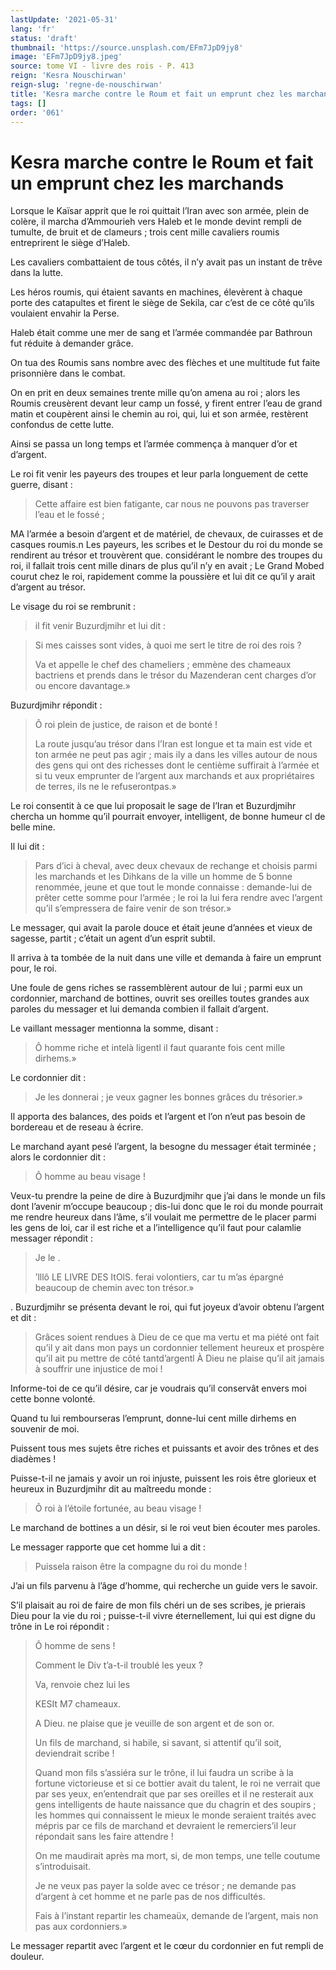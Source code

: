 ```yaml
---
lastUpdate: '2021-05-31'
lang: 'fr'
status: 'draft'
thumbnail: 'https://source.unsplash.com/EFm7JpD9jy8'
image: 'EFm7JpD9jy8.jpeg'
source: tome VI - livre des rois - P. 413
reign: 'Kesra Nouschirwan'
reign-slug: 'regne-de-nouschirwan'
title: 'Kesra marche contre le Roum et fait un emprunt chez les marchands | Le Livre des Rois | Shâhnâmeh'
tags: []
order: '061'
---
```


<!-- LTeX: language=fr -->

# Kesra marche contre le Roum et fait un emprunt chez les marchands

Lorsque le Kaïsar apprit que le roi quittait l’Iran avec son armée, plein de colère, il marcha d’Ammourieh vers Haleb et le monde devint rempli de tumulte, de bruit et de clameurs ; trois cent mille cavaliers roumis entreprirent le siège d’Haleb.

Les cavaliers combattaient de tous côtés, il n’y avait pas un instant de trêve dans la lutte.

Les héros roumis, qui étaient savants en machines, élevèrent à chaque porte des catapultes et firent le siège de Sekila, car c’est de ce côté qu’ils voulaient envahir la Perse.

Haleb était comme une mer de sang et l’armée commandée par Bathroun fut réduite à demander grâce.

On tua des Roumis sans nombre avec des flèches et une multitude fut faite prisonnière dans le combat.

On en prit en deux semaines trente mille qu’on amena au roi ; alors les Roumis creusèrent devant leur camp un fossé, y firent entrer l’eau de grand matin et coupèrent ainsi le chemin au roi, qui, lui et son armée, restèrent confondus de cette lutte.

Ainsi se passa un long temps et l’armée commença à manquer d’or et d’argent.

Le roi fit venir les payeurs des troupes et leur parla longuement de cette guerre, disant :

> Cette affaire est bien fatigante, car nous ne pouvons pas traverser l’eau et le fossé ;

MA l’armée a besoin d’argent et de matériel, de chevaux, de cuirasses et de casques roumis.n Les payeurs, les scribes et le Destour du roi du monde se rendirent au trésor et trouvèrent que. considérant le nombre des troupes du roi, il fallait trois cent mille dinars de plus qu’il n’y en avait ; Le Grand Mobed courut chez le roi, rapidement comme la poussière et lui dit ce qu’il y arait d’argent au trésor.

Le visage du roi se rembrunit :

> il fit venir Buzurdjmihr et lui dit :

> Si mes caisses sont vides, à quoi me sert le titre de roi des rois ?
>
> Va et appelle le chef des chameliers ; emmène des chameaux bactriens et prends dans le trésor du Mazenderan cent charges d’or ou encore davantage.»

Buzurdjmihr répondit :

> Ô roi plein de justice, de raison et de bonté !
>
> La route jusqu’au trésor dans l’Iran est longue et ta main est vide et ton armée ne peut pas agir ; mais ily a dans les villes autour de nous des gens qui ont des richesses dont le centième suffirait à l’armée et si tu veux emprunter de l’argent aux marchands et aux propriétaires de terres, ils ne le refuserontpas.»

Le roi consentit à ce que lui proposait le sage de l’Iran et Buzurdjmihr chercha un homme qu’il pourrait envoyer, intelligent, de bonne humeur cl de belle mine.

Il lui dit :

> Pars d’ici à cheval, avec deux chevaux de rechange et choisis parmi les marchands et les Dihkans de la ville un homme de 5 bonne renommée, jeune et que tout le monde connaisse : demande-lui de prêter cette somme pour l’armée ; le roi la lui fera rendre avec l’argent qu’il s’empressera de faire venir de son trésor.»

Le messager, qui avait la parole douce et était jeune d’années et vieux de sagesse, partit ; c’était un agent d’un esprit subtil.

Il arriva à ta tombée de la nuit dans une ville et demanda à faire un emprunt pour, le roi.

Une foule de gens riches se rassemblèrent autour de lui ; parmi eux un cordonnier, marchand de bottines, ouvrit ses oreilles toutes grandes aux paroles du messager et lui demanda combien il fallait d’argent.

Le vaillant messager mentionna la somme, disant :

> Ô homme riche et intelà ligentl il faut quarante fois cent mille dirhems.»

Le cordonnier dit :

> Je les donnerai ; je veux gagner les bonnes grâces du trésorier.»

Il apporta des balances, des poids et l’argent et l’on n’eut pas besoin de bordereau et de reseau à écrire.

Le marchand ayant pesé l’argent, la besogne du messager était terminée ; alors le cordonnier dit :

> Ô homme au beau visage !

Veux-tu prendre la peine de dire à Buzurdjmihr que j’ai dans le monde un fils dont l’avenir m’occupe beaucoup ; dis-lui donc que le roi du monde pourrait me rendre heureux dans l’âme, s’il voulait me permettre de le placer parmi les gens de loi, car il est riche et a l’intelligence qu’il faut pour calamlie messager répondit :

> Je le .
>
> ’lllô LE LIVRE DES ItOlS. ferai volontiers, car tu m’as épargné beaucoup de chemin avec ton trésor.»

.
Buzurdjmihr se présenta devant le roi, qui fut joyeux d’avoir obtenu l’argent et dit :

> Grâces soient rendues à Dieu de ce que ma vertu et ma piété ont fait qu’il y ait dans mon pays un cordonnier tellement heureux et prospère qu’il ait pu mettre de côté tantd’argentl À Dieu ne plaise qu’il ait jamais à souffrir une injustice de moi !

Informe-toi de ce qu’il désire, car je voudrais qu’il conservât envers moi cette bonne volonté.

Quand tu lui rembourseras l’emprunt, donne-lui cent mille dirhems en souvenir de moi.

Puissent tous mes sujets être riches et puissants et avoir des trônes et des diadèmes !

Puisse-t-il ne jamais y avoir un roi injuste, puissent les rois être glorieux et heureux in Buzurdjmihr dit au maîtreedu monde :

> Ô roi à l’étoile fortunée, au beau visage !

Le marchand de bottines a un désir, si le roi veut bien écouter mes paroles.

Le messager rapporte que cet homme lui a dit :

> Puissela raison être la compagne du roi du monde !

J’ai un fils parvenu à l’âge d’homme, qui recherche un guide vers le savoir.

S’il plaisait au roi de faire de mon fils chéri un de ses scribes, je prierais Dieu pour la vie du roi ; puisse-t-il vivre éternellement, lui qui est digne du trône in Le roi répondit :

> Ô homme de sens !
>
> Comment le Div t’a-t-il troublé les yeux ?
>
> Va, renvoie chez lui les
>
> KESIt M7 chameaux.
>
> A Dieu. ne plaise que je veuille de son argent et de son or.
>
> Un fils de marchand, si habile, si savant, si attentif qu’il soit, deviendrait scribe !
>
> Quand mon fils s’assiéra sur le trône, il lui faudra un scribe à la fortune victorieuse et si ce bottier avait du talent, le roi ne verrait que par ses yeux, en’entendrait que par ses oreilles et il ne resterait aux gens intelligents de haute naissance que du chagrin et des soupirs ; les hommes qui connaissent le mieux le monde seraient traités avec mépris par ce fils de marchand et devraient le remerciers’il leur répondait sans les faire attendre !
>
> On me maudirait après ma mort, si, de mon temps, une telle coutume s’introduisait.
>
> Je ne veux pas payer la solde avec ce trésor ; ne demande pas d’argent à cet homme et ne parle pas de nos difficultés.
>
> Fais à l’instant repartir les chameaüx, demande de l’argent, mais non pas aux cordonniers.»

Le messager repartit avec l’argent et le cœur du cordonnier en fut rempli de douleur.
